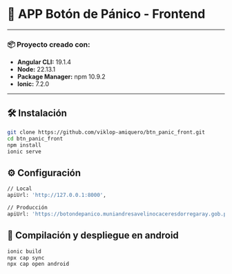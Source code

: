 # 🚨 APP Botón de Pánico - Frontend

---

### 📦 Proyecto creado con:

- **Angular CLI:** 19.1.4  
- **Node:** 22.13.1  
- **Package Manager:** npm 10.9.2  
- **Ionic:** 7.2.0  

---

## 🛠️ Instalación
```bash
git clone https://github.com/viklop-amiquero/btn_panic_front.git
cd btn_panic_front
npm install
ionic serve

```

## ⚙️ Configuración
```bash
// Local
apiUrl: 'http://127.0.0.1:8000',

// Producción
apiUrl: 'https://botondepanico.muniandresavelinocaceresdorregaray.gob.pe',
```
## 🚀 Compilación y despliegue en android
```bash
ionic build
npx cap sync
npx cap open android
```

